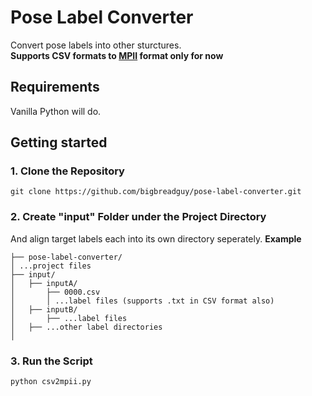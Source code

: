 # Pose Label Converter
 Convert pose labels into other sturctures.</br>
 **Supports CSV formats to [MPII](http://human-pose.mpi-inf.mpg.de/) format only for now**

## Requirements
 Vanilla Python will do.

## Getting started

### 1. Clone the Repository

 ```
 git clone https://github.com/bigbreadguy/pose-label-converter.git
 ```

### 2. Create "input" Folder under the Project Directory
 And align target labels each into its own directory seperately.
 **Example**
 ```
 ├── pose-label-converter/
 │ ...project files
 ├── input/
 │   ├── inputA/
 │       ├── 0000.csv
 │       │ ...label files (supports .txt in CSV format also)
 │   ├── inputB/
 │       ├── ...label files
 │   ├── ...other label directories
 │
 ```
 ### 3. Run the Script
 ```
 python csv2mpii.py
 ```
